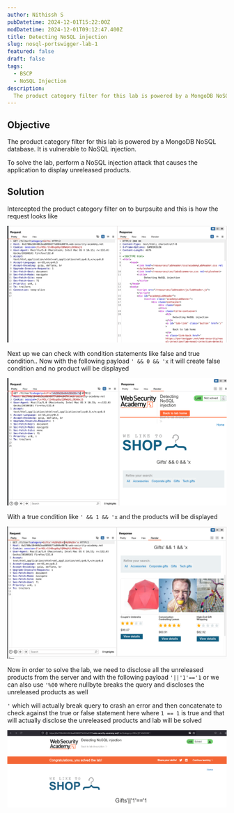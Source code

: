 ```yaml
---
author: Nithissh S
pubDatetime: 2024-12-01T15:22:00Z
modDatetime: 2024-12-01T09:12:47.400Z
title: Detecting NoSQL injection
slug: nosql-portswigger-lab-1
featured: false
draft: false
tags:
  - BSCP
  - NoSQL Injection
description:
  The product category filter for this lab is powered by a MongoDB NoSQL database. It is vulnerable to NoSQL injection. To solve the lab, perform a NoSQL injection attack that causes the application to display unreleased products. 
---
```


## Objective 

The product category filter for this lab is powered by a MongoDB NoSQL database. It is vulnerable to NoSQL injection.

To solve the lab, perform a NoSQL injection attack that causes the application to display unreleased products.

## Solution

Intercepted the product category filter on to burpsuite and this is how the request looks like 

![](../../assets/images/bscp/nosql/nosql-1.png)

Next up we can check with condition statements like false and true condition.. Now with the following payload `' && 0 && 'x` it will create false condition and no product will be displayed 

![](../../assets/images/bscp/nosql/nosql-2.png)

With a true condition like `' && 1 && 'x` and the products will be displayed 

![](../../assets/images/bscp/nosql/nosql-3.png)

Now in order to solve the lab, we need to disclose all the unreleased products from the server and with the following payload `'||'1'=='1` or we can also use `'%00` where nullbyte breaks the query and discloses the unreleased products as well

`'` which will actually break query to crash an error and then concatenate to check against the true or false statement here where `1 == 1` is true and that will actually disclose the unreleased products and lab will be solved 

![](../../assets/images/bscp/nosql/nosql-4.png)